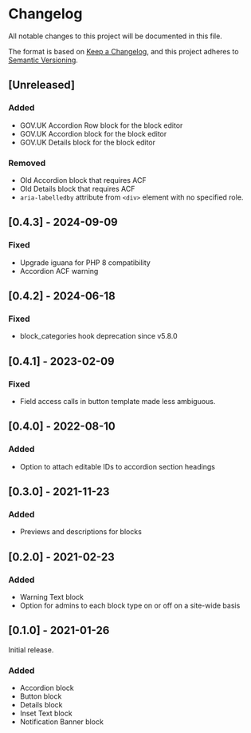 # Changelog
All notable changes to this project will be documented in this file.

The format is based on [Keep a Changelog](https://keepachangelog.com/en/1.0.0/),
and this project adheres to [Semantic Versioning](https://semver.org/spec/v2.0.0.html).

## [Unreleased]

### Added

- GOV.UK Accordion Row block for the block editor
- GOV.UK Accordion block for the block editor
- GOV.UK Details block for the block editor

### Removed

- Old Accordion block that requires ACF
- Old Details block that requires ACF
- `aria-labelledby` attribute from `<div>` element with no specified role.

## [0.4.3] - 2024-09-09

### Fixed
- Upgrade iguana for PHP 8 compatibility
- Accordion ACF warning

## [0.4.2] - 2024-06-18

### Fixed
- block_categories hook deprecation since v5.8.0

## [0.4.1] - 2023-02-09

### Fixed
- Field access calls in button template made less ambiguous.

## [0.4.0] - 2022-08-10

### Added
- Option to attach editable IDs to accordion section headings

## [0.3.0] - 2021-11-23

### Added
- Previews and descriptions for blocks

## [0.2.0] - 2021-02-23

### Added
- Warning Text block
- Option for admins to each block type on or off on a site-wide basis

## [0.1.0] - 2021-01-26

Initial release.

### Added
- Accordion block
- Button block
- Details block
- Inset Text block
- Notification Banner block
